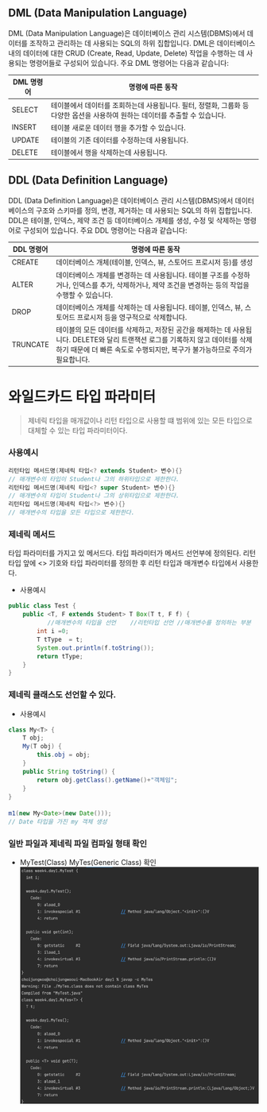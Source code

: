 ## DML (Data Manipulation Language)

DML (Data Manipulation Language)은 데이터베이스 관리 시스템(DBMS)에서 데이터를 조작하고 관리하는 데 사용되는 SQL의 하위 집합입니다. 
DML은 데이터베이스 내의 데이터에 대한 CRUD (Create, Read, Update, Delete) 작업을 수행하는 데 사용되는 명령어들로 구성되어 있습니다. 
주요 DML 명령어는 다음과 같습니다:

| DML 명령어 | 명령에 따른 동작            |
|---------|----------------------|
| SELECT  | 테이블에서 데이터를 조회하는데 사용됩니다. 필터, 정렬화, 그룹화 등 다양한 옵션을 사용하여 원하는 데이터를 추출할 수 있습니다.| 
| INSERT  | 테이블 새로운 데이터 행을 추가할 수 있습니다.|
| UPDATE  | 테이블의 기존 데이터를 수정하는데 사용됩니다.| 
| DELETE  | 테이블에서 행을 삭제하는데 사용됩니다.|

## DDL (Data Definition Language)
DDL (Data Definition Language)은 데이터베이스 관리 시스템(DBMS)에서 데이터베이스의 구조와 스키마를 정의, 변경, 제거하는 데 사용되는 SQL의 하위 집합입니다.
DDL은 테이블, 인덱스, 제약 조건 등 데이터베이스 개체를 생성, 수정 및 삭제하는 명령어로 구성되어 있습니다. 
주요 DDL 명령어는 다음과 같습니다:

| DDL 명령어  | 명령에 따른 동작  |
|----------|------------|
| CREATE   | 데이터베이스 개체(테이블, 인덱스, 뷰, 스토어드 프로시저 등)를 생성  | 
| ALTER    | 데이터베이스 개체를 변경하는 데 사용됩니다. 테이블 구조를 수정하거나, 인덱스를 추가, 삭제하거나, 제약 조건을 변경하는 등의 작업을 수행할 수 있습니다. |
| DROP     | 데이터베이스 개체를 삭제하는 데 사용됩니다. 테이블, 인덱스, 뷰, 스토어드 프로시저 등을 영구적으로 삭제합니다.        |
| TRUNCATE |테이블의 모든 데이터를 삭제하고, 저장된 공간을 해제하는 데 사용됩니다. DELETE와 달리 트랜잭션 로그를 기록하지 않고 데이터를 삭제하기 때문에 더 빠른 속도로 수행되지만, 복구가 불가능하므로 주의가 필요합니다.|

# 와일드카드 타입 파라미터
> 제네릭 타입을 매개값이나 리턴 타입으로 사용할 떄 범위에 있는 모든 타입으로 대체할 수 있는 타입 파라미터이다.

### 사용예시
```java
리턴타입 메서드명(제네릭 타입<? extends Student> 변수){}
// 매개변수의 타입이 Student나 그의 하위타입으로 제한한다. 
리턴타입 메서드명(제네릭 타입<? super Student> 변수){}
// 매개변수의 타입이 Student나 그의 상위타입으로 제한한다.
리턴타입 메서드명(제네릭 타입<?> 변수){}
// 매개변수의 타입을 모든 타입으로 제한한다.
```

### 제네릭 메서드
타입 파라미터를 가지고 있 메서드다.
타입 파라미터가 메서드 선언부에 정의된다.
리턴 타입 앞에 <> 기호와 타입 파라미터를 정의한 후 리턴 타입과 매개변수 타입에서 사용한다.

- 사용예시
```java
public class Test {
    public <T, F extends Student> T Box(T t, F f) {
           //매개변수의 타입을 선언    //리턴타입 선언 //매개변수를 정의하는 부분
        int i =0;
        T tType  = t;
        System.out.println(f.toString());
        return tType;
    }
}
```

### 제네릭 클래스도 선언할 수 있다.

- 사용예시
```java
class My<T> {
	T obj;
	My(T obj) {
		this.obj = obj;
	}
	public String toString() {
		return obj.getClass().getName()+"객체임";
	}
}

m1(new My<Date>(new Date()));
// Date 타입을 가진 my 객체 생성
```


### 일반 파일과 제네릭 파일 컴파일 형태 확인
- MyTest(Class) MyTes(Generic Class) 확인 
![img.png](img.png)

